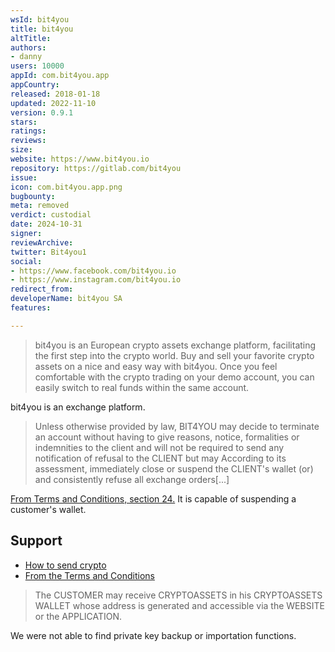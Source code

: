 ```yaml
---
wsId: bit4you
title: bit4you
altTitle: 
authors:
- danny
users: 10000
appId: com.bit4you.app
appCountry: 
released: 2018-01-18
updated: 2022-11-10
version: 0.9.1
stars: 
ratings: 
reviews: 
size: 
website: https://www.bit4you.io
repository: https://gitlab.com/bit4you
issue: 
icon: com.bit4you.app.png
bugbounty: 
meta: removed
verdict: custodial
date: 2024-10-31
signer: 
reviewArchive: 
twitter: Bit4you1
social:
- https://www.facebook.com/bit4you.io
- https://www.instagram.com/bit4you.io
redirect_from: 
developerName: bit4you SA
features:

---
```


> bit4you is an European crypto assets exchange platform, facilitating the first step into the crypto world. Buy and sell your favorite crypto assets on a nice and easy way with bit4you. Once you feel comfortable with the crypto trading on your demo account, you can easily switch to real funds within the same account.

bit4you is an exchange platform.

> Unless otherwise provided by law, BIT4YOU may decide to terminate an account without having to give reasons, notice, formalities or indemnities to the client and will not be required to send any notification of refusal to the CLIENT but may According to its assessment, immediately close or suspend the CLIENT's wallet (or) and consistently refuse all exchange orders[...]

[From Terms and Conditions, section 24.](https://www.bit4you.io/terms-and-conditions) It is capable of suspending a customer's wallet.

## Support 

- [How to send crypto](https://academy.bit4you.io/how-to-send-crypto-assets-to-another-wallet/)
- [From the Terms and Conditions](https://www.bit4you.io/terms-and-conditions)

> The CUSTOMER may receive CRYPTOASSETS in his CRYPTOASSETS WALLET whose address is generated and accessible via the WEBSITE or the APPLICATION.

We were not able to find private key backup or importation functions.
